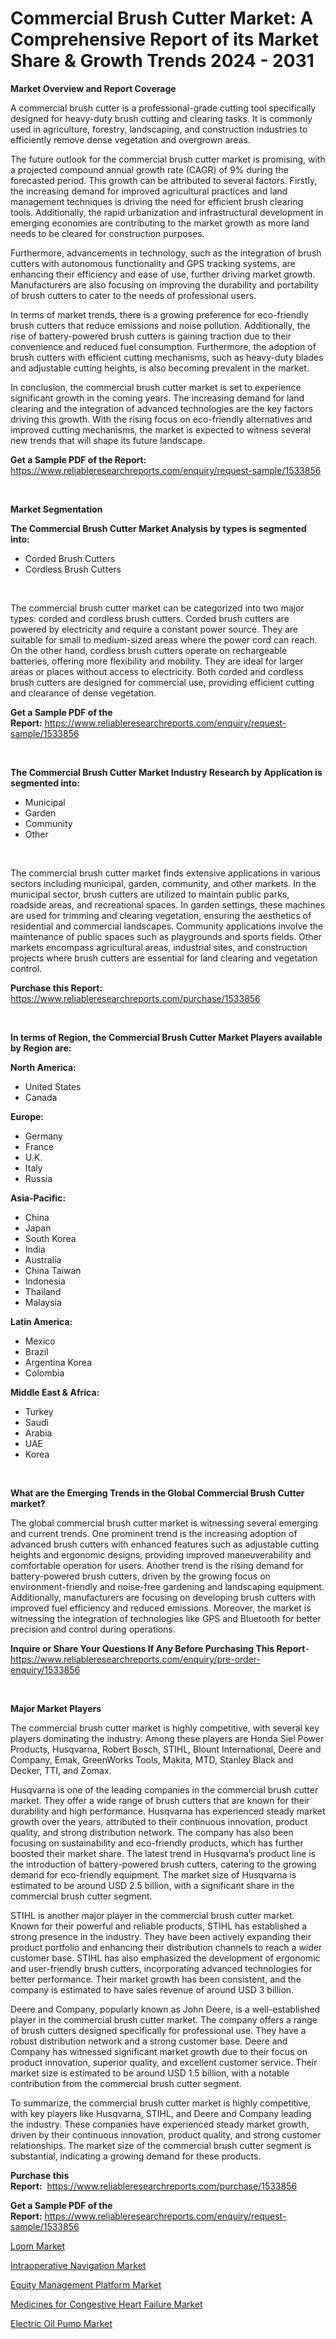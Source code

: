<p><h1>Commercial Brush Cutter Market: A Comprehensive Report of its Market Share & Growth Trends 2024 - 2031</h1></p><p><strong>Market Overview and Report Coverage</strong></p>
<p><p>A commercial brush cutter is a professional-grade cutting tool specifically designed for heavy-duty brush cutting and clearing tasks. It is commonly used in agriculture, forestry, landscaping, and construction industries to efficiently remove dense vegetation and overgrown areas.</p><p>The future outlook for the commercial brush cutter market is promising, with a projected compound annual growth rate (CAGR) of 9% during the forecasted period. This growth can be attributed to several factors. Firstly, the increasing demand for improved agricultural practices and land management techniques is driving the need for efficient brush clearing tools. Additionally, the rapid urbanization and infrastructural development in emerging economies are contributing to the market growth as more land needs to be cleared for construction purposes.</p><p>Furthermore, advancements in technology, such as the integration of brush cutters with autonomous functionality and GPS tracking systems, are enhancing their efficiency and ease of use, further driving market growth. Manufacturers are also focusing on improving the durability and portability of brush cutters to cater to the needs of professional users.</p><p>In terms of market trends, there is a growing preference for eco-friendly brush cutters that reduce emissions and noise pollution. Additionally, the rise of battery-powered brush cutters is gaining traction due to their convenience and reduced fuel consumption. Furthermore, the adoption of brush cutters with efficient cutting mechanisms, such as heavy-duty blades and adjustable cutting heights, is also becoming prevalent in the market.</p><p>In conclusion, the commercial brush cutter market is set to experience significant growth in the coming years. The increasing demand for land clearing and the integration of advanced technologies are the key factors driving this growth. With the rising focus on eco-friendly alternatives and improved cutting mechanisms, the market is expected to witness several new trends that will shape its future landscape.</p></p>
<p><strong>Get a Sample PDF of the Report:</strong> <a href="https://www.reliableresearchreports.com/enquiry/request-sample/1533856">https://www.reliableresearchreports.com/enquiry/request-sample/1533856</a></p>
<p>&nbsp;</p>
<p><strong>Market Segmentation</strong></p>
<p><strong>The Commercial Brush Cutter Market Analysis by types is segmented into:</strong></p>
<p><ul><li>Corded Brush Cutters</li><li>Cordless Brush Cutters</li></ul></p>
<p>&nbsp;</p>
<p><p>The commercial brush cutter market can be categorized into two major types: corded and cordless brush cutters. Corded brush cutters are powered by electricity and require a constant power source. They are suitable for small to medium-sized areas where the power cord can reach. On the other hand, cordless brush cutters operate on rechargeable batteries, offering more flexibility and mobility. They are ideal for larger areas or places without access to electricity. Both corded and cordless brush cutters are designed for commercial use, providing efficient cutting and clearance of dense vegetation.</p></p>
<p><strong>Get a Sample PDF of the Report:</strong>&nbsp;<a href="https://www.reliableresearchreports.com/enquiry/request-sample/1533856">https://www.reliableresearchreports.com/enquiry/request-sample/1533856</a></p>
<p>&nbsp;</p>
<p><strong>The Commercial Brush Cutter Market Industry Research by Application is segmented into:</strong></p>
<p><ul><li>Municipal</li><li>Garden</li><li>Community</li><li>Other</li></ul></p>
<p>&nbsp;</p>
<p><p>The commercial brush cutter market finds extensive applications in various sectors including municipal, garden, community, and other markets. In the municipal sector, brush cutters are utilized to maintain public parks, roadside areas, and recreational spaces. In garden settings, these machines are used for trimming and clearing vegetation, ensuring the aesthetics of residential and commercial landscapes. Community applications involve the maintenance of public spaces such as playgrounds and sports fields. Other markets encompass agricultural areas, industrial sites, and construction projects where brush cutters are essential for land clearing and vegetation control.</p></p>
<p><strong>Purchase this Report:</strong>&nbsp; <a href="https://www.reliableresearchreports.com/purchase/1533856">https://www.reliableresearchreports.com/purchase/1533856</a></p>
<p>&nbsp;</p>
<p><strong>In terms of Region, the Commercial Brush Cutter Market Players available by Region are:</strong></p>
<p>
    <p> <strong> North America: </strong>
        <ul>
            <li>United States</li>
            <li>Canada</li>
        </ul>
        </p> 
    <p> <strong> Europe: </strong>
        <ul>
            <li>Germany</li>
            <li>France</li>
            <li>U.K.</li>
            <li>Italy</li>
            <li>Russia</li>
        </ul>
        </p> 
    <p> <strong> Asia-Pacific: </strong>
        <ul>
            <li>China</li>
            <li>Japan</li>
            <li>South Korea</li>
            <li>India</li>
            <li>Australia</li>
            <li>China Taiwan</li>
            <li>Indonesia</li>
            <li>Thailand</li>
            <li>Malaysia</li>
        </ul>
        </p> 
    <p> <strong> Latin America: </strong>
        <ul>
            <li>Mexico</li>
            <li>Brazil</li>
            <li>Argentina Korea</li>
            <li>Colombia</li>
        </ul>
        </p> 
    <p> <strong> Middle East & Africa: </strong>
        <ul>
            <li>Turkey</li>
            <li>Saudi</li>
            <li>Arabia</li>
            <li>UAE</li>
            <li>Korea</li>
        </ul>
    </p>
    </p>
<p>&nbsp;</p>
<p><strong>What are the Emerging Trends in the Global Commercial Brush Cutter market?</strong></p>
<p><p>The global commercial brush cutter market is witnessing several emerging and current trends. One prominent trend is the increasing adoption of advanced brush cutters with enhanced features such as adjustable cutting heights and ergonomic designs, providing improved maneuverability and comfortable operation for users. Another trend is the rising demand for battery-powered brush cutters, driven by the growing focus on environment-friendly and noise-free gardening and landscaping equipment. Additionally, manufacturers are focusing on developing brush cutters with improved fuel efficiency and reduced emissions. Moreover, the market is witnessing the integration of technologies like GPS and Bluetooth for better precision and control during operations.</p></p>
<p><strong>Inquire or Share Your Questions If Any Before Purchasing This Report</strong>- <a href="https://www.reliableresearchreports.com/enquiry/pre-order-enquiry/1533856">https://www.reliableresearchreports.com/enquiry/pre-order-enquiry/1533856</a></p>
<p>&nbsp;</p>
<p><strong>Major Market Players</strong></p>
<p><p>The commercial brush cutter market is highly competitive, with several key players dominating the industry. Among these players are Honda Siel Power Products, Husqvarna, Robert Bosch, STIHL, Blount International, Deere and Company, Emak, GreenWorks Tools, Makita, MTD, Stanley Black and Decker, TTI, and Zomax.</p><p>Husqvarna is one of the leading companies in the commercial brush cutter market. They offer a wide range of brush cutters that are known for their durability and high performance. Husqvarna has experienced steady market growth over the years, attributed to their continuous innovation, product quality, and strong distribution network. The company has also been focusing on sustainability and eco-friendly products, which has further boosted their market share. The latest trend in Husqvarna’s product line is the introduction of battery-powered brush cutters, catering to the growing demand for eco-friendly equipment. The market size of Husqvarna is estimated to be around USD 2.5 billion, with a significant share in the commercial brush cutter segment.</p><p>STIHL is another major player in the commercial brush cutter market. Known for their powerful and reliable products, STIHL has established a strong presence in the industry. They have been actively expanding their product portfolio and enhancing their distribution channels to reach a wider customer base. STIHL has also emphasized the development of ergonomic and user-friendly brush cutters, incorporating advanced technologies for better performance. Their market growth has been consistent, and the company is estimated to have sales revenue of around USD 3 billion.</p><p>Deere and Company, popularly known as John Deere, is a well-established player in the commercial brush cutter market. The company offers a range of brush cutters designed specifically for professional use. They have a robust distribution network and a strong customer base. Deere and Company has witnessed significant market growth due to their focus on product innovation, superior quality, and excellent customer service. Their market size is estimated to be around USD 1.5 billion, with a notable contribution from the commercial brush cutter segment.</p><p>To summarize, the commercial brush cutter market is highly competitive, with key players like Husqvarna, STIHL, and Deere and Company leading the industry. These companies have experienced steady market growth, driven by their continuous innovation, product quality, and strong customer relationships. The market size of the commercial brush cutter segment is substantial, indicating a growing demand for these products.</p></p>
<p><strong>Purchase this Report:</strong>&nbsp;&nbsp;<a href="https://www.reliableresearchreports.com/purchase/1533856">https://www.reliableresearchreports.com/purchase/1533856</a></p>
<p></p>
<p><strong>Get a Sample PDF of the Report:</strong>&nbsp;<a href="https://www.reliableresearchreports.com/enquiry/request-sample/1533856">https://www.reliableresearchreports.com/enquiry/request-sample/1533856</a></p>
<p><p><a href="https://github.com/rahu1501/Market-Research-Report-List-2/blob/main/loom-market.md">Loom Market</a></p><p><a href="https://medium.com/@vidyap2912/intraoperative-navigation-market-exploring-market-share-market-trends-and-future-growth-2f957d617a77">Intraoperative Navigation Market</a></p><p><a href="https://medium.com/@vidyap2912/equity-management-platform-market-furnishes-information-on-market-share-market-trends-and-market-53912d87c93b">Equity Management Platform Market</a></p><p><a href="https://medium.com/@vidyap2912/medicines-for-congestive-heart-failure-market-insight-market-trends-growth-forecasted-from-2023-548544dafb64">Medicines for Congestive Heart Failure Market</a></p><p><a href="https://github.com/rahu1503/Market-Research-Report-List-2/blob/main/electric-oil-pump-market.md">Electric Oil Pump Market</a></p></p>